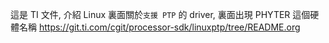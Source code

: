 這是 TI 文件, 介紹 Linux 裏面關於`支援 PTP` 的 driver,
裏面出現 PHYTER 這個硬體名稱
https://git.ti.com/cgit/processor-sdk/linuxptp/tree/README.org
